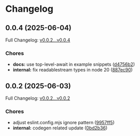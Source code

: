 # Changelog

## 0.0.4 (2025-06-04)

Full Changelog: [v0.0.2...v0.0.4](https://github.com/premAI-io/prem-ts-sdk/compare/v0.0.2...v0.0.4)

### Chores

* **docs:** use top-level-await in example snippets ([d4756b2](https://github.com/premAI-io/prem-ts-sdk/commit/d4756b265f17e9822a3478f6dccb1fc55d4eaf40))
* **internal:** fix readablestream types in node 20 ([887ec90](https://github.com/premAI-io/prem-ts-sdk/commit/887ec9083d1c3b268c9c2621f4c4fd159116cb33))

## 0.0.2 (2025-06-03)

Full Changelog: [v0.0.2...v0.0.2](https://github.com/premAI-io/prem-ts-sdk/compare/v0.0.2...v0.0.2)

### Chores

* adjust eslint.config.mjs ignore pattern ([9957ff5](https://github.com/premAI-io/prem-ts-sdk/commit/9957ff5154c09b8ce616abb2d3b98abd23fd6be0))
* **internal:** codegen related update ([0bd2b36](https://github.com/premAI-io/prem-ts-sdk/commit/0bd2b36ad92c4756e9e974b3b09042f32c888e42))

